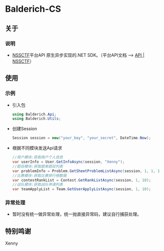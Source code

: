 # Balderich-CS



## 关于

### 说明

- [NSSCTF](https://www.nssctf.cn/)平台API 原生异步实现的.NET SDK。（平台API文档 --> [API | NSSCTF](https://www.nssctf.cn/user/range/api)）



## 使用

### 示例

- 引入包

  ```c#
  using Balderich.Api;
  using Balderich.Utils;
  ```

- 创建Session

  ```c#
  Session session = new("your_key", "your_secret", DateTime.Now);
  ```

- 根据不同模块发送Api请求

  ```c#
  //用户模块:获取用户个人信息
  var userInfo = User.GetInfoAsync(session, "Xenny");
  //题目模块:获取题单题目列表
  var problemInfo = Problem.GetSheetProblemListAsync(session, 1, 1, 10);
  //比赛模块:获取比赛排行榜数据
  var contestRankList = Contest.GetRankListAsync(session, 1, 10);
  //战队模块:获取战队申请列表
  var teamApplyList = Team.GetUserApplyListAsync(session, 1, 10);
  ```

### 异常处理

- 暂时没有统一做异常处理，统一抛直接异常码，建议自行捕获处理。



## 特别鸣谢

Xenny
